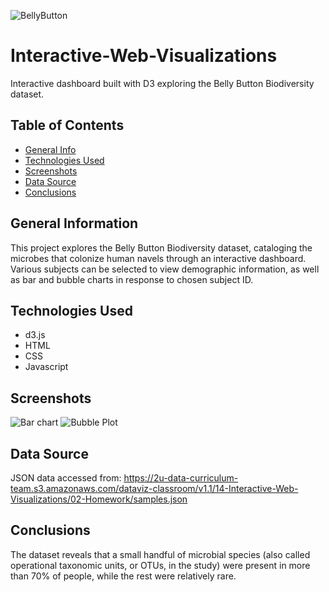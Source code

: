 ![BellyButton](https://user-images.githubusercontent.com/93561950/173213142-7e212a09-8c18-4935-880c-f43ec92f4776.png)
# Interactive-Web-Visualizations
Interactive dashboard built with D3 exploring the Belly Button Biodiversity dataset.


## Table of Contents
* [General Info](#general-information)
* [Technologies Used](#technologies-used)
* [Screenshots](#screenshots)
* [Data Source](#data-source)
* [Conclusions](#conclusions)


## General Information
This project explores the Belly Button Biodiversity dataset, cataloging the microbes that colonize human navels through an interactive dashboard. Various subjects can be selected to view demographic information, as well as bar and bubble charts in response to chosen subject ID.

## Technologies Used
- d3.js
- HTML
- CSS
- Javascript
 
## Screenshots

![Bar chart](https://user-images.githubusercontent.com/93561950/173656721-57199e24-ba91-4d16-8dba-1b095afb5fab.png)
![Bubble Plot](https://user-images.githubusercontent.com/93561950/173656734-c937539e-3e18-4d1d-8edb-b483a805fbd7.png)

## Data Source
JSON data accessed from: https://2u-data-curriculum-team.s3.amazonaws.com/dataviz-classroom/v1.1/14-Interactive-Web-Visualizations/02-Homework/samples.json

## Conclusions
The dataset reveals that a small handful of microbial species (also called operational taxonomic units, or OTUs, in the study) were present in more than 70% of people, while the rest were relatively rare.
